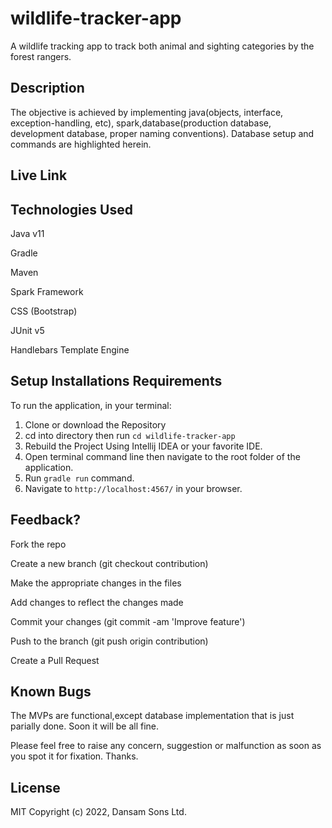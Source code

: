 # wildlife-tracker-app
A wildlife tracking app to track both animal and sighting categories by the forest rangers. 

## Description
The objective is achieved by implementing java(objects, interface, exception-handling, etc), spark,database(production database, development database, proper naming conventions). Database setup and commands are highlighted herein.

## Live Link

## Technologies Used
Java v11

Gradle

Maven

Spark Framework

CSS (Bootstrap)

JUnit v5

Handlebars Template Engine

## Setup Installations Requirements
To run the application, in your terminal:
1. Clone or download the Repository
2. cd into directory then run `cd wildlife-tracker-app`
3. Rebuild the Project Using Intellij IDEA or your favorite IDE.
4. Open terminal command line then navigate to the root folder of the application.
5. Run `gradle run` command.
6. Navigate to `http://localhost:4567/` in your browser.
## Feedback?

Fork the repo

Create a new branch (git checkout contribution)

Make the appropriate changes in the files

Add changes to reflect the changes made

Commit your changes (git commit -am 'Improve feature')

Push to the branch (git push origin contribution)

Create a Pull Request
## Known Bugs
The MVPs are functional,except database implementation that is just parially done. Soon it will be all fine.

Please feel free to raise any concern, suggestion or malfunction as soon as you spot it for fixation. Thanks.
## License
MIT Copyright (c) 2022, Dansam Sons Ltd.
